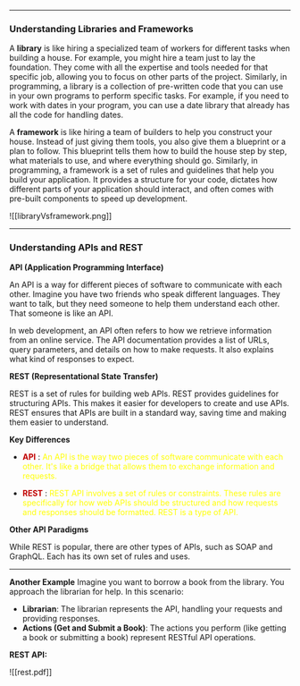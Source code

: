
---

### Understanding Libraries and Frameworks

A **library** is like hiring a specialized team of workers for different tasks when building a house. For example, you might hire a team just to lay the foundation. They come with all the expertise and tools needed for that specific job, allowing you to focus on other parts of the project. Similarly, in programming, a library is a collection of pre-written code that you can use in your own programs to perform specific tasks. For example, if you need to work with dates in your program, you can use a date library that already has all the code for handling dates.


A **framework** is like hiring a team of builders to help you construct your house. Instead of just giving them tools, you also give them a blueprint or a plan to follow. This blueprint tells them how to build the house step by step, what materials to use, and where everything should go. Similarly, in programming, a framework is a set of rules and guidelines that help you build your application. It provides a structure for your code, dictates how different parts of your application should interact, and often comes with pre-built components to speed up development.



![[libraryVsframework.png]]



---
### Understanding APIs and REST

**API (Application Programming Interface)**

An API is a way for different pieces of software to communicate with each other. Imagine you have two friends who speak different languages. They want to talk, but they need someone to help them understand each other. That someone is like an API.

In web development, an API often refers to how we retrieve information from an online service. The API documentation provides a list of URLs, query parameters, and details on how to make requests. It also explains what kind of responses to expect.

**REST (Representational State Transfer)**

REST is a set of rules for building web APIs. REST provides guidelines for structuring APIs. This makes it easier for developers to create and use APIs. REST ensures that APIs are built in a standard way, saving time and making them easier to understand.


**Key Differences**

- **<font color="#c00000">API</font>** :<font color="#ffff00"> An API is  the way two pieces of software communicate with each other. It's like a bridge that allows them to exchange information and requests.</font>

- **<font color="#c00000">REST</font>** : <font color="#ffff00">REST API involves a set of rules or constraints. These rules are specifically for how web APIs should be structured and how requests and responses should be formatted. REST is a type of API.</font>

**Other API Paradigms**

While REST is popular, there are other types of APIs, such as SOAP and GraphQL. Each has its own set of rules and uses.

---
**Another Example**
Imagine you want to borrow a book from the library. You approach the librarian for help. In this scenario:

- **Librarian**: The librarian represents the API, handling your requests and providing responses.
- **Actions (Get and Submit a Book)**: The actions you perform (like getting a book or submitting a book) represent RESTful API operations.



**REST API:**

![[rest.pdf]]